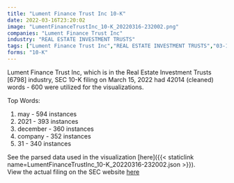 ```yaml
---
title: "Lument Finance Trust Inc 10-K"
date: 2022-03-16T23:20:02
image: "LumentFinanceTrustInc_10-K_20220316-232002.png"
companies: "Lument Finance Trust Inc"
industry: "REAL ESTATE INVESTMENT TRUSTS"
tags: ["Lument Finance Trust Inc","REAL ESTATE INVESTMENT TRUSTS","03-15-2022","10-K"]
forms: "10-K"
---
```

Lument Finance Trust Inc, which is in the Real Estate Investment Trusts [6798] industry, SEC 10-K filing on March 15, 2022 had 42014 (cleaned) words - 600 were utilized for the visualizations.

Top Words:
1. may - 594 instances
2. 2021 - 393 instances
3. december - 360 instances
4. company - 352 instances
5. 31 - 340 instances


See the parsed data used in the visualization [here]({{< staticlink name=LumentFinanceTrustInc_10-K_20220316-232002.json >}}).  
View the actual filing on the SEC website [here](https://www.sec.gov/Archives/edgar/data/1547546/0001628280-22-006285.txt)